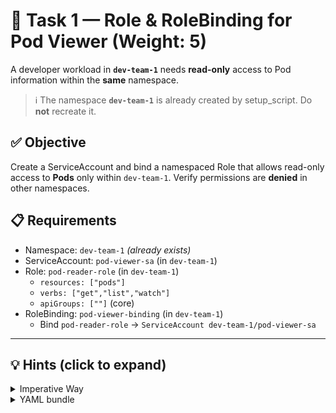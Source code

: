 # 🧩 Task 1 — Role & RoleBinding for Pod Viewer (Weight: 5)

A developer workload in **`dev-team-1`** needs **read-only** access to Pod information within the **same** namespace.

> ℹ️ The namespace **`dev-team-1`** is already created by setup_script. Do **not** recreate it.

## ✅ Objective
Create a ServiceAccount and bind a namespaced Role that allows read-only access to **Pods** only within `dev-team-1`. Verify permissions are **denied** in other namespaces.

## 📋 Requirements
- Namespace: `dev-team-1` *(already exists)*
- ServiceAccount: `pod-viewer-sa` (in `dev-team-1`)
- Role: `pod-reader-role` (in `dev-team-1`)
  - `resources: ["pods"]`
  - `verbs: ["get","list","watch"]`
  - `apiGroups: [""]` (core)
- RoleBinding: `pod-viewer-binding` (in `dev-team-1`)
  - Bind `pod-reader-role` → `ServiceAccount dev-team-1/pod-viewer-sa`

---

## 💡 Hints (click to expand)
<details>
<summary>Imperative Way</summary>

```bash
kubectl create sa pod-viewer-sa -n dev-team-1

kubectl create role pod-reader-role \
  --resource=pods \
  --verb=get --verb=list --verb=watch \
  -n dev-team-1

kubectl create rolebinding pod-viewer-binding \
  --role=pod-reader-role \
  --serviceaccount=dev-team-1:pod-viewer-sa \
  -n dev-team-1
</details>

<details> <summary>Verify with impersonation</summary>
# Can read in dev-team-1
kubectl auth can-i list pods \
  --as=system:serviceaccount:dev-team-1:pod-viewer-sa \
  -n dev-team-1

# Must be denied in default
kubectl auth can-i list pods \
  --as=system:serviceaccount:dev-team-1:pod-viewer-sa \
  -n default
```
</details>

<details> <summary>YAML bundle</summary>
  
```yaml  
apiVersion: v1
kind: ServiceAccount
metadata:
  name: pod-viewer-sa
  namespace: dev-team-1
---
apiVersion: rbac.authorization.k8s.io/v1
kind: Role
metadata:
  name: pod-reader-role
  namespace: dev-team-1
rules:
- apiGroups: [""]
  resources: ["pods"]
  verbs: ["get","list","watch"]
---
apiVersion: rbac.authorization.k8s.io/v1
kind: RoleBinding
metadata:
  name: pod-viewer-binding
  namespace: dev-team-1
subjects:
- kind: ServiceAccount
  name: pod-viewer-sa
  namespace: dev-team-1
roleRef:
  apiGroup: rbac.authorization.k8s.io
  kind: Role
  name: pod-reader-role
```
</details>
